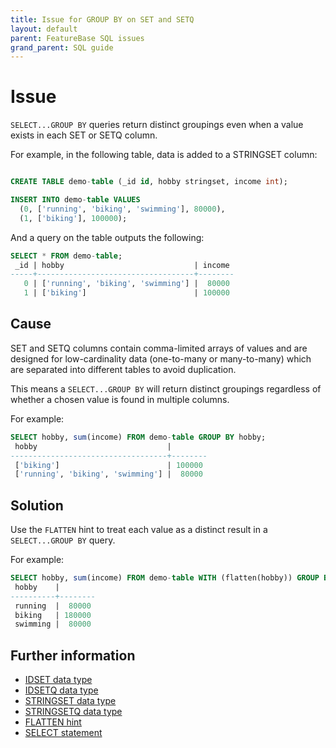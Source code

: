 ```yaml
---
title: Issue for GROUP BY on SET and SETQ
layout: default
parent: FeatureBase SQL issues
grand_parent: SQL guide
---
```

# Issue

`SELECT...GROUP BY` queries return distinct groupings even when a value exists in each SET or SETQ column.

For example, in the following table, data is added to a STRINGSET column:

```sql

CREATE TABLE demo-table (_id id, hobby stringset, income int);

INSERT INTO demo-table VALUES
  (0, ['running', 'biking', 'swimming'], 80000),
  (1, ['biking'], 100000);
```

And a query on the table outputs the following:

```sql
SELECT * FROM demo-table;
 _id | hobby                             | income
-----+-----------------------------------+--------
   0 | ['running', 'biking', 'swimming'] |  80000
   1 | ['biking']                        | 100000
```

## Cause

SET and SETQ columns contain comma-limited arrays of values and are designed for low-cardinality data (one-to-many or many-to-many) which are separated into different tables to avoid duplication.

This means a `SELECT...GROUP BY` will return distinct groupings regardless of whether a chosen value is found in multiple columns.

For example:

```sql
SELECT hobby, sum(income) FROM demo-table GROUP BY hobby;
 hobby                             |        
-----------------------------------+--------
 ['biking']                        | 100000
 ['running', 'biking', 'swimming'] |  80000
```
## Solution

Use the `FLATTEN` hint to treat each value as a distinct result in a `SELECT...GROUP BY` query.

For example:

```sql
SELECT hobby, sum(income) FROM demo-table WITH (flatten(hobby)) GROUP BY hobby;
 hobby    |        
----------+--------
 running  |  80000
 biking   | 180000
 swimming |  80000
```

## Further information

* [IDSET data type](/docs/sql-guide/data-types/data-type-idset)
* [IDSETQ data type](/docs/sql-guide/data-types/data-type-idsetq)
* [STRINGSET data type](/docs/sql-guide/data-types/data-type-stringset)
* [STRINGSETQ data type](/docs/sql-guide/data-types/data-type-stringsetq)
* [FLATTEN hint](/docs/sql-guide/hints/hint-flatten)
* [SELECT statement](/docs/sql-guide/statements/statement-select)
